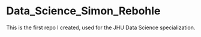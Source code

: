 # Data_Science_Simon_Rebohle
This is the first repo I created, used for the JHU Data Science specialization.
